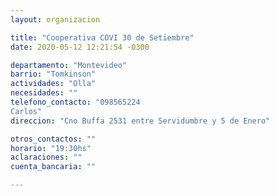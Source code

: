 ```yaml
---
layout: organizacion

title: "Cooperativa COVI 30 de Setiembre"
date: 2020-05-12 12:21:54 -0300

departamento: "Montevideo"
barrio: "Tomkinson"
actividades: "Olla"
necesidades: ""
telefono_contacto: "098565224
Carlos"
direccion: "Cno Buffa 2531 entre Servidumbre y 5 de Enero"

otros_contactos: ""
horario: "19:30hs"
aclaraciones: ""
cuenta_bancaria: ""

---
```

